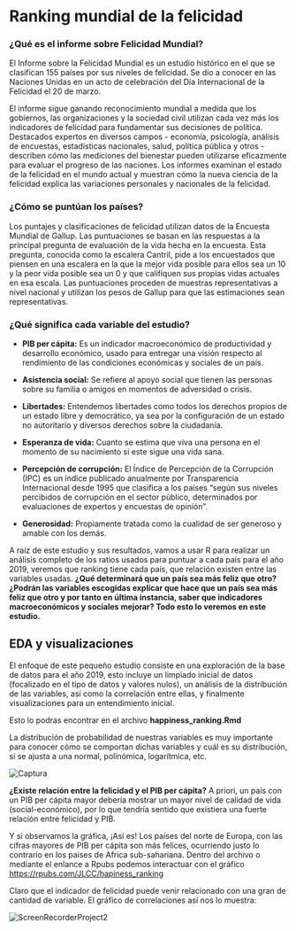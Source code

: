 # Ranking mundial de la felicidad

### ¿Qué es el informe sobre Felicidad Mundial?

El Informe sobre la Felicidad Mundial es un estudio histórico en el que se clasifican 155 países por sus niveles de felicidad. Se dio a conocer en las Naciones Unidas en un acto de celebración del Día Internacional de la Felicidad el 20 de marzo.

El informe sigue ganando reconocimiento mundial a medida que los gobiernos, las organizaciones y la sociedad civil utilizan cada vez más los indicadores de felicidad para fundamentar sus decisiones de política. Destacados expertos en diversos campos - economía, psicología, análisis de encuestas, estadísticas nacionales, salud, política pública y otros - describen cómo las mediciones del bienestar pueden utilizarse eficazmente para evaluar el progreso de las naciones. Los informes examinan el estado de la felicidad en el mundo actual y muestran cómo la nueva ciencia de la felicidad explica las variaciones personales y nacionales de la felicidad.

### ¿Cómo se puntúan los países?

Los puntajes y clasificaciones de felicidad utilizan datos de la Encuesta Mundial de Gallup. Las puntuaciones se basan en las respuestas a la principal pregunta de evaluación de la vida hecha en la encuesta. Esta pregunta, conocida como la escalera Cantril, pide a los encuestados que piensen en una escalera en la que la mejor vida posible para ellos sea un 10 y la peor vida posible sea un 0 y que califiquen sus propias vidas actuales en esa escala. Las puntuaciones proceden de muestras representativas a nivel nacional y utilizan los pesos de Gallup para que las estimaciones sean representativas.

### ¿Qué significa cada variable del estudio?

- **PIB per cápita:** Es un indicador macroeconómico de productividad y desarrollo económico, usado para entregar una visión respecto al rendimiento de las condiciones económicas y sociales de un país.

- **Asistencia social:** Se refiere al apoyo social que tienen las personas sobre su familia o amigos en momentos de adversidad o crisis.

- **Libertades:** Entendemos libertades como todos los derechos propios de un estado libre y democrático, ya sea por la configuración de un estado no autoritario y diversos derechos sobre la ciudadanía.

- **Esperanza de vida:** Cuanto se estima que viva una persona en el momento de su nacimiento si este sigue una vida sana.

- **Percepción de corrupción:** El Índice de Percepción de la Corrupción (IPC) es un índice publicado anualmente por Transparencia Internacional desde 1995 que clasifica a los países “según sus niveles percibidos de corrupción en el sector público, determinados por evaluaciones de expertos y encuestas de opinión”.

- **Generosidad:** Propiamente tratada como la cualidad de ser generoso y amable con los demás.

A raíz de este estudio y sus resultados, vamos a usar R para realizar un análisis completo de los ratios usados para puntuar a cada país para el año 2019, veremos que ranking tiene cada país, que relación existen entre las variables usadas. **¿Qué determinará que un país sea más feliz que otro? ¿Podrán las variables escogidas explicar que hace que un país sea más feliz que otro y por tanto en última instancia, saber que indicadores macroeconómicos y sociales mejorar? Todo esto lo veremos en este estudio.**

## EDA y visualizaciones

El enfoque de este pequeño estudio consiste en una exploración de la base de datos para el año 2019, esto incluye un limpiado inicial de datos (focalizado en el tipo de datos y valores nulos), un análisis de la distribución de las variables, así como la correlación entre ellas, y finalmente visualizaciones para un entendimiento inicial.

Esto lo podras encontrar en el archivo **happiness_ranking.Rmd**

La distribución de probabilidad de nuestras variables es muy importante para conocer cómo se comportan dichas variables y cuál es su distribución, si se ajusta a una normal, polinómica, logarítmica, etc.

![Captura](https://user-images.githubusercontent.com/54073772/98517654-8d760100-226e-11eb-88ef-4aa92eb83076.PNG)


**¿Existe relación entre la felicidad y el PIB per cápita?** A priori, un país con un PIB per cápita mayor debería mostrar un mayor nivel de calidad de vida (social-económico), por lo que tendría sentido que existiera una fuerte relación entre felicidad y PIB. 

Y si observamos la gráfica, ¡Así es! Los países del norte de Europa, con las cifras mayores de PIB per cápita son más felices, ocurriendo justo lo contrario en los paises de Africa sub-sahariana. Dentro del archivo o mediante el enlance a Rpubs podemos interactuar con el gráfico https://rpubs.com/JLCC/hapiness_ranking

Claro que el indicador de felicidad puede venir relacionado con una gran de cantidad de variable. El gráfico de correlaciones así nos lo muestra:

![ScreenRecorderProject2](https://user-images.githubusercontent.com/54073772/100219419-45193d00-2f16-11eb-87ff-291cd96cf95e.gif)




